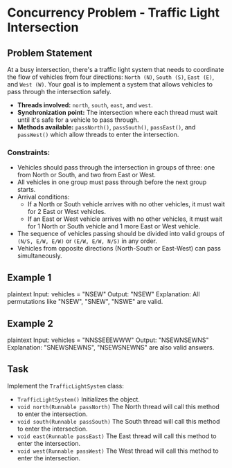 # Concurrency Problem - Traffic Light Intersection

## Problem Statement

At a busy intersection, there's a traffic light system that needs to coordinate the flow of vehicles from four directions: `North (N)`, `South (S)`, `East (E)`, and `West (W)`. Your goal is to implement a system that allows vehicles to pass through the intersection safely.

- **Threads involved:** `north`, `south`, `east`, and `west`.
- **Synchronization point:** The intersection where each thread must wait until it's safe for a vehicle to pass through.
- **Methods available:** `passNorth()`, `passSouth()`, `passEast()`, and `passWest()` which allow threads to enter the intersection.

### Constraints:
- Vehicles should pass through the intersection in groups of three: one from North or South, and two from East or West.
- All vehicles in one group must pass through before the next group starts.
- Arrival conditions:
    - If a North or South vehicle arrives with no other vehicles, it must wait for 2 East or West vehicles.
    - If an East or West vehicle arrives with no other vehicles, it must wait for 1 North or South vehicle and 1 more East or West vehicle.
- The sequence of vehicles passing should be divided into valid groups of `(N/S, E/W, E/W)` or `(E/W, E/W, N/S)` in any order.
- Vehicles from opposite directions (North-South or East-West) can pass simultaneously.

## Example 1
plaintext Input: vehicles = "NSEW" Output: "NSEW" Explanation: All permutations like "NSEW", "SNEW", "NSWE" are valid.

## Example 2
plaintext Input: vehicles = "NNSSEEEWWW" Output: "NSEWNSEWNS" Explanation: "SNEWSNEWNS", "NSEWSNEWNS" are also valid answers.

## Task

Implement the `TrafficLightSystem` class:

- `TrafficLightSystem()` Initializes the object.
- `void north(Runnable passNorth)` The North thread will call this method to enter the intersection.
- `void south(Runnable passSouth)` The South thread will call this method to enter the intersection.
- `void east(Runnable passEast)` The East thread will call this method to enter the intersection.
- `void west(Runnable passWest)` The West thread will call this method to enter the intersection.